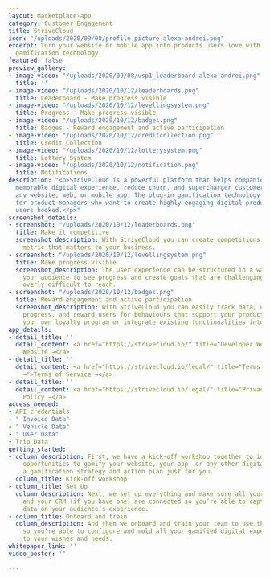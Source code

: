 ```yaml
---
layout: marketplace-app
category: Customer Engagement
title: StriveCloud
icon: "/uploads/2020/09/08/profile-picture-alexa-andrei.png"
excerpt: Turn your website or mobile app into products users love with the plug-in
  gamification technology.
featured: false
preview_gallery:
- image-video: "/uploads/2020/09/08/usp1_leaderboard-alexa-andrei.png"
  title: ''
- image-video: "/uploads/2020/10/12/leaderboards.png"
  title: Leaderboard - Make progress visible
- image-video: "/uploads/2020/10/12/levellingsystem.png"
  title: Progress - Make progress visible
- image-video: "/uploads/2020/10/12/badges.png"
  title: Badges - Reward engagement and active participation
- image-video: "/uploads/2020/10/12/creditcollection.png"
  title: Credit Collection
- image-video: "/uploads/2020/10/12/lotterysystem.png"
  title: Lottery System
- image-video: "/uploads/2020/10/12/notification.png"
  title: Notifications
description: "<p>StriveCloud is a powerful platform that helps companies provide a
  memorable digital experience, reduce churn, and supercharger customer loyalty within
  any website, web, or mobile app. The plug-in gamification technology is designed
  for product managers who want to create highly engaging digital products that get
  users hooked.</p>"
screenshot_details:
- screenshot: "/uploads/2020/10/12/leaderboards.png"
  title: Make it competitive
  screenshot_description: With StriveCloud you can create competitions around any
    metric that matters to your business.
- screenshot: "/uploads/2020/10/12/levellingsystem.png"
  title: Make progress visible
  screenshot_description: The user experience can be structured in a way that allows
    your audience to see progress and create goals that are challenging without being
    overly difficult to reach.
- screenshot: "/uploads/2020/10/12/badges.png"
  title: Reward engagement and active participation
  screenshot_description: With StriveCloud you can easily track data, understand user
    progress, and reward users for behaviours that support your product goals. Set-up
    your own loyalty program or integrate existing functionalities into your products.
app_details:
- detail_title: ''
  detail_content: <a href="https://strivecloud.io/" title="Developer Website →">Developer
    Website →</a>
- detail_title: ''
  detail_content: <a href="https://strivecloud.io/legal/" title="Terms of Service
    →">Terms of Service →</a>
- detail_title: ''
  detail_content: <a href="https://strivecloud.io/legal/" title="Privacy Policy →">Privacy
    Policy →</a>
access_needed:
- API credentials
- " Invoice Data"
- " Vehicle Data"
- " User Data"
- Trip Data
getting_started:
- column_description: First, we have a kick-off workshop together to identify possible
    opportunities to gamify your website, your app, or any other digital asset, with
    a gamification strategy and action plan just for you.
  column_title: Kick-off workshop
- column_title: Set Up
  column_description: Next, we set up everything and make sure all your data points
    and your CRM (if you have one) are connected so you’re able to capture enriched
    data on your audience’s experience.
- column_title: Onboard and train
  column_description: And then we onboard and train your team to use the software,
    so you’re able to configure and mold all your gamified digital experiences entirely
    to your wishes and needs.
whitepaper_link: ''
video_poster: ''

---
```

